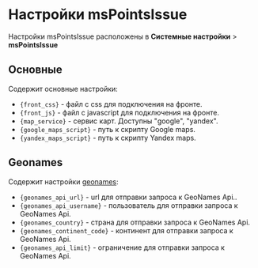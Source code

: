 # Настройки msPointsIssue

Настройки msPointsIssue расположены в **Системные настройки** > **msPointsIssue**

## Основные

Содержит основные настройки:

- `{front_css}` - файл с css для подключения на фронте.
- `{front_js}` - файл с javascript для подключения на фронте.
- `{map_service}` - сервис карт. Доступны "google", "yandex".
- `{google_maps_script}` - путь к скрипту Google maps.
- `{yandex_maps_script}` - путь к скрипту Yandex maps.

## Geonames

Содержит настройки [geonames](http://www.geonames.or):

- `{geonames_api_url}` - url для отправки запроса к GeoNames Api..
- `{geonames_api_username}` - пользователь для отправки запроса к GeoNames Api.
- `{geonames_country}` - страна для отправки запроса к GeoNames Api.
- `{geonames_continent_code}` - континент для отправки запроса к GeoNames Api.
- `{geonames_api_limit}` - ограничение для отправки запроса к GeoNames Api.
